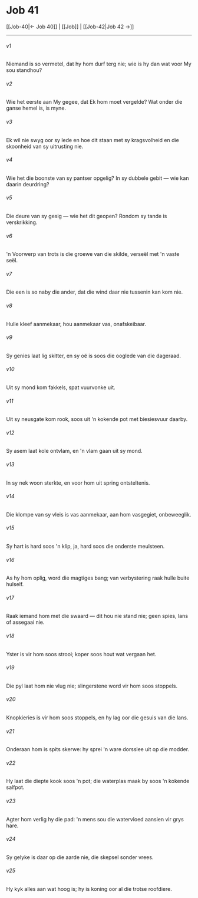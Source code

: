 # Job 41

[[Job-40|← Job 40]] | [[Job]] | [[Job-42|Job 42 →]]
***

###### v1
Niemand is so vermetel, dat hy hom durf terg nie; wie is hy dan wat voor My sou standhou? 
###### v2
Wie het eerste aan My gegee, dat Ek hom moet vergelde? Wat onder die ganse hemel is, is myne. 
###### v3
Ek wil nie swyg oor sy lede en hoe dit staan met sy kragsvolheid en die skoonheid van sy uitrusting nie. 
###### v4
Wie het die boonste van sy pantser opgelig? In sy dubbele gebit — wie kan daarin deurdring? 
###### v5
Die deure van sy gesig — wie het dit geopen? Rondom sy tande is verskrikking. 
###### v6
'n Voorwerp van trots is die groewe van die skilde, verseël met 'n vaste seël. 
###### v7
Die een is so naby die ander, dat die wind daar nie tussenin kan kom nie. 
###### v8
Hulle kleef aanmekaar, hou aanmekaar vas, onafskeibaar. 
###### v9
Sy genies laat lig skitter, en sy oë is soos die ooglede van die dageraad. 
###### v10
Uit sy mond kom fakkels, spat vuurvonke uit. 
###### v11
Uit sy neusgate kom rook, soos uit 'n kokende pot met biesiesvuur daarby. 
###### v12
Sy asem laat kole ontvlam, en 'n vlam gaan uit sy mond. 
###### v13
In sy nek woon sterkte, en voor hom uit spring ontsteltenis. 
###### v14
Die klompe van sy vleis is vas aanmekaar, aan hom vasgegiet, onbeweeglik. 
###### v15
Sy hart is hard soos 'n klip, ja, hard soos die onderste meulsteen. 
###### v16
As hy hom oplig, word die magtiges bang; van verbystering raak hulle buite hulself. 
###### v17
Raak iemand hom met die swaard — dit hou nie stand nie; geen spies, lans of assegaai nie. 
###### v18
Yster is vir hom soos strooi; koper soos hout wat vergaan het. 
###### v19
Die pyl laat hom nie vlug nie; slingerstene word vir hom soos stoppels. 
###### v20
Knopkieries is vir hom soos stoppels, en hy lag oor die gesuis van die lans. 
###### v21
Onderaan hom is spits skerwe: hy sprei 'n ware dorsslee uit op die modder. 
###### v22
Hy laat die diepte kook soos 'n pot; die waterplas maak by soos 'n kokende salfpot. 
###### v23
Agter hom verlig hy die pad: 'n mens sou die watervloed aansien vir grys hare. 
###### v24
Sy gelyke is daar op die aarde nie, die skepsel sonder vrees. 
###### v25
Hy kyk alles aan wat hoog is; hy is koning oor al die trotse roofdiere. 
